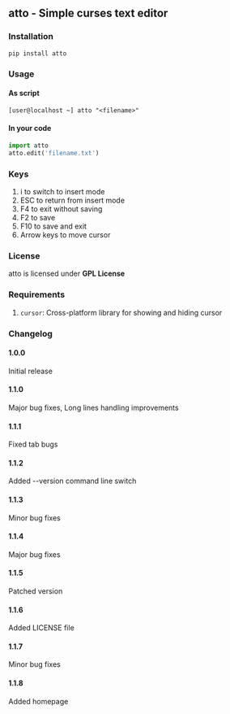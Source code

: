 ## atto - Simple curses text editor

### Installation
```
pip install atto
```
### Usage
#### As script
```
[user@localhost ~] atto "<filename>"
```
#### In your code
```python
import atto 
atto.edit('filename.txt')
```
### Keys
1. i to switch to insert mode
1. ESC to return from insert mode
1. F4 to exit without saving
1. F2 to save
1. F10 to save and exit
1. Arrow keys to move cursor

### License
atto is licensed under **GPL License**
### Requirements
1. `cursor`: Cross-platform library for showing and hiding cursor
### Changelog
#### 1.0.0
Initial release
#### 1.1.0
Major bug fixes,
Long lines handling improvements
#### 1.1.1
Fixed tab bugs
#### 1.1.2
Added --version command line switch
#### 1.1.3
Minor bug fixes
#### 1.1.4
Major bug fixes
#### 1.1.5
Patched version
#### 1.1.6
Added LICENSE file
#### 1.1.7
Minor bug fixes
#### 1.1.8
Added homepage
